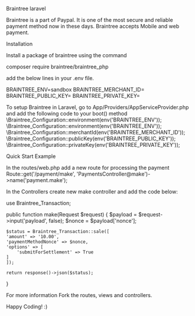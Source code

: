 Braintree laravel

Braintree is a part of Paypal. It is one of the most secure and reliable payment method now in these days. Braintree accepts Mobile and web payment.

Installation

Install a package of braintree using the command

composer require braintree/braintree_php

add the below lines in your .env file.

BRAINTREE_ENV=sandbox
BRAINTREE_MERCHANT_ID=
BRAINTREE_PUBLIC_KEY=
BRAINTREE_PRIVATE_KEY=


To setup Braintree in Laravel, go to App/Providers/AppServiceProvider.php and add the following code to your boot() method
\Braintree_Configuration::environment(env('BRAINTREE_ENV'));
\Braintree_Configuration::environment(env('BRAINTREE_ENV'));
\Braintree_Configuration::merchantId(env('BRAINTREE_MERCHANT_ID'));
\Braintree_Configuration::publicKey(env('BRAINTREE_PUBLIC_KEY'));
\Braintree_Configuration::privateKey(env('BRAINTREE_PRIVATE_KEY'));


Quick Start Example

In the routes/web.php add a new route for processing the payment
Route::get('/payment/make', 'PaymentsController@make')->name('payment.make');

In the Controllers create new make controller and add the code below:

use Braintree_Transaction;

public function make(Request $request)
{
    $payload = $request->input('payload', false);
    $nonce = $payload['nonce'];

    $status = Braintree_Transaction::sale([
	'amount' => '10.00',
	'paymentMethodNonce' => $nonce,
	'options' => [
	    'submitForSettlement' => True
	]
    ]);

    return response()->json($status);
}


For more information Fork the routes, views and controllers.

Happy Coding! :)
